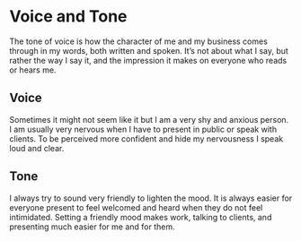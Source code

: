# Voice and Tone
The tone of voice is how the character of me and my business comes through in my words, both written and spoken. It’s not about what I say, but rather the way I say it, and the impression it makes on everyone who reads or hears me.

## Voice
Sometimes it might not seem like it but I am a very shy and anxious person. I am usually very nervous when I have to present in public or speak with clients. To be perceived more confident and hide my nervousness I speak loud and clear.

## Tone
I always try to sound very friendly to lighten the mood. It is always easier for everyone present to feel welcomed and heard when they do not feel intimidated. Setting a friendly mood makes work, talking to clients, and presenting much easier for me and for them.
